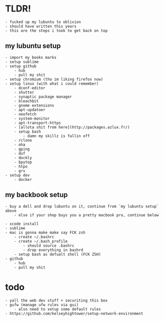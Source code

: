 # TLDR!
	- fucked up my lubuntu to oblivion
	- should have written this years 
	- this are the steps i took to get back on top

## my lubuntu setup
	- import my books marks
	- setup sublime
	- setup github
		- hub
		- pull my shit
	- setup chromium (tho im liking firefox now)
	- setup linux (with what i could remember)
		- dconf-editor
		- shutter
		- synaptic package manager
		- bleachbit
		- gnome extensions
		- apt-updatoer
		- neofetch
		- system-monitor
		- apt-transport-https
		- [allota shit from here](http://packages.azlux.fr/)
		- setup bash
			- damn my skillz is fallin off
		- rclone
		- oha
		- gping
		- duf
		- dockly
		- bpytop
		- htpo
		- grv
	- setup dev
		- docker

## my backbook setup
	- buy a dell and drop lubuntu on it, continue from `my lubuntu setup` above
		- else if your shop buys you a pretty macbook pro, continue below

	- xcode install
	- sublime
	- mac is gonna make make say FCK zsh
		- create ~/.bashrc
		- create ~/.bash_profile
			- should source .bashrc 
			- drop everything in bashrd
		- setup bash as defualt shell (FCK ZSH)
	- github
		- hub
		- pull my shit


# todo
	- yall the web dev stuff + securiting this box
	- gufw (manage ufw rules via gui)
		- also need to setup some default rules
	- https://github.com/kelseyhightower/setup-network-environment